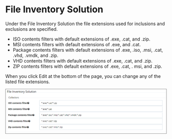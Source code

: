 [title]: # (Collectors)
[tags]: # (general configuration)
[priority]: # (2)
# File Inventory Solution

Under the File Inventory Solution the file extensions used for inclusions and exclusions are specified. 

* ISO contents filters with default extensions of .exe, .cat, and .zip.
* MSI contents filters with default extensions of .exe, and .cat.
* Package contents filters with default extensions of .exe, .iso, .msi, .cat, .vhd, .vmdk, and .zip.
* VHD contents filters with default extensions of .exe, .cat, and .zip.
* ZIP contents filters with default extensions of .exe, .cat, . msi, and .zip.

When you click Edit at the bottom of the page, you can change any of the listed file extensions. 

![Collectors file extension filters](images/advanced/collectors.png)
